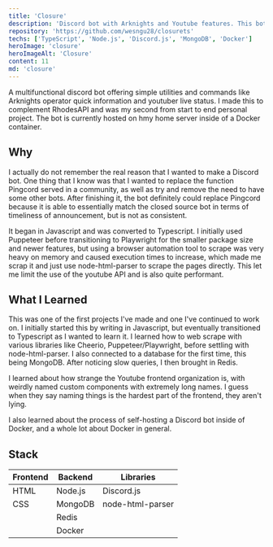 ```yaml
---
title: 'Closure'
description: 'Discord bot with Arknights and Youtube features. This bot has been successfully implemented in a Discord community with over 300 members.'
repository: 'https://github.com/wesngu28/closurets'
techs: ['TypeScript', 'Node.js', 'Discord.js', 'MongoDB', 'Docker']
heroImage: 'closure'
heroImageAlt: 'Closure'
content: 11
md: 'closure'
---
```


A multifunctional discord bot offering simple utilities and commands like Arknights operator quick information and youtuber live status. I made this to complement RhodesAPI and was my second from start to end personal project. The bot is currently hosted on hmy home server inside of a Docker container.

## Why

I actually do not remember the real reason that I wanted to make a Discord bot. One thing that I know was that I wanted to replace the function Pingcord served in a community, as well as try and remove the need to have some other bots. After finishing it, the bot definitely could replace Pingcord because it is able to essentially match the closed source bot in terms of timeliness of announcement, but is not as consistent.

It began in Javascript and was converted to Typescript. I initially used Puppeteer before transitioning to Playwright for the smaller package size and newer features, but using a browser automation tool to scrape was very heavy on memory and caused execution times to increase, which made me scrap it and just use node-html-parser to scrape the pages directly. This let me limit the use of the youtube API and is also quite performant.

## What I Learned

This was one of the first projects I've made and one I've continued to work on. I initially started this by writing in Javascript, but eventually transitioned to Typescript as I wanted to learn it.  I learned how to web scrape with various libraries like Cheerio, Puppeteer/Playwright, before settling with node-html-parser. I also connected to a database for the first time, this being MongoDB. After noticing slow queries, I then brought in Redis.

I learned about how strange the Youtube frontend organization is, with weirdly named custom components with extremely long names. I guess when they say naming things is the hardest part of the frontend, they aren't lying.

I also learned about the process of self-hosting a Discord bot inside of Docker, and a whole lot about Docker in general.

## Stack

| Frontend    | Backend     | Libraries
| ----------- | ----------- | ----------- |
| HTML      | Node.js       | Discord.js |
| CSS   | MongoDB        | node-html-parser |
|   | Redis        |  |
|   | Docker       |  |